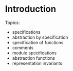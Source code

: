 # Introduction

Topics:

* specifications
* abstraction by specification
* specification of functions
* comments
* module specifications
* abstraction functions
* representation invariants